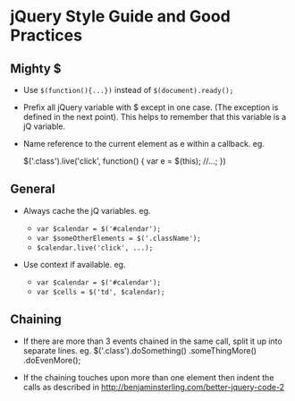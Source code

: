 # jQuery Style Guide and Good Practices

## Mighty $

* Use `$(function(){...})` instead of `$(document).ready();`

* Prefix all jQuery variable with $ except in one case. (The exception is defined in the next point). This helps to remember that this variable is a jQ variable.

* Name reference to the current element as e within a callback. eg.


    $('.class').live('click', function() {
      var e = $(this);
      //...;
    })

## General

* Always cache the jQ variables. eg.

  *  `var $calendar = $('#calendar');`
  *  `var $someOtherElements = $('.className');`
  *  `$calendar.live('click', ...);`

* Use context if available. eg.

  * `var $calendar = $('#calendar');`
  * `var $cells = $('td', $calendar);`

## Chaining

* If there are more than 3 events chained in the same call, split it up into separate lines. eg.
    $('.class').doSomething()
    .someThingMore()
    .doEvenMore();

* If the chaining touches upon more than one element then indent the calls as described in http://benjaminsterling.com/better-jquery-code-2
